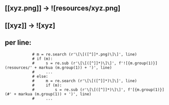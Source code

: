 
## [[xyz.png]] -> ![resources/xyz.png]
## [[xyz]]     -> ![xyz]

## per line:
                # m = re.search (r'\[\[([^]]*.png)\]\]', line)
                # if (m):
                #     s = re.sub (r'\[\[([^]]*)\]\]', f'![{m.group(1)}](resources/' + markua (m.group(1)) + ')', line)
                #     ...
                # else:
                #     m = re.search (r'\[\[([^]]*)\]\]', line)
                #     if (m):
                #         s = re.sub (r'\[\[([^]]*)\]\]', f'[{m.group(1)}](#' + markua (m.group(1)) + ')', line)
                #     ...
                    
